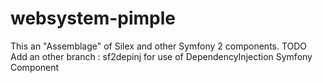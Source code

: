 websystem-pimple
================

This an "Assemblage" of Silex and other Symfony 2 components.
TODO Add an other branch : sf2depinj for use of DependencyInjection Symfony Component
